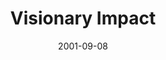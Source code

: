 ---
layout: music 
title: "Visionary Impact"
series: "Maximum Impact"
date: 2001-09-08 
description: "Wherever you are in your life, God has a new level to which He want to take you. Join us as we ramp up for a life of maximum impact. "
audio: "http://www.crossroads.net/audio/2001/Maximum%20Impact/MI_01_09-09-01_Visionary_Impact.mp3"
audio-duration: "34:55"
src: "http://www.crossroads.net/players/media/mediumHz/DefaultVideoImage.jpg"
---